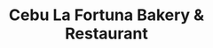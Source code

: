 ---
title: "Cebu La Fortuna Bakery & Restaurant"
url: /cebu-city/cebu-la-fortuna-bakery-und-restaurant/
shop: Bäckerei
---